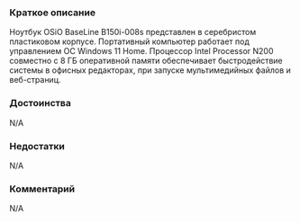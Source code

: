### **Краткое описание**
Ноутбук OSiO BaseLine B150i-008s представлен в серебристом пластиковом корпусе. Портативный компьютер работает под управлением ОС Windows 11 Home. Процессор Intel Processor N200 совместно с 8 ГБ оперативной памяти обеспечивает быстродействие системы в офисных редакторах, при запуске мультимедийных файлов и веб-страниц.

### **Достоинства**
N/A

### **Недостатки**
N/A

### **Комментарий**
N/A
